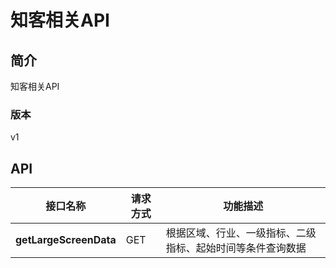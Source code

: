 # 知客相关API


## 简介
知客相关API


### 版本
v1


## API
|接口名称|请求方式|功能描述|
|---|---|---|
|**getLargeScreenData**|GET|根据区域、行业、一级指标、二级指标、起始时间等条件查询数据|
